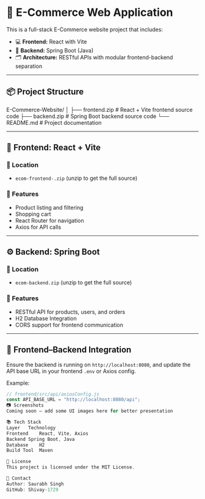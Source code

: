 # 🛒 E-Commerce Web Application

This is a full-stack E-Commerce website project that includes:

- 💻 **Frontend:** React with Vite
- 🔧 **Backend:** Spring Boot (Java)
- 🗂️ **Architecture:** RESTful APIs with modular frontend-backend separation

---

## 📦 Project Structure

E-Commerce-Website/
│
├── frontend.zip # React + Vite frontend source code
├── backend.zip # Spring Boot backend source code
└── README.md # Project documentation


---

## 🚀 Frontend: React + Vite

### 📁 Location
- `ecom-frontend-.zip` (unzip to get the full source)

### 📌 Features
- Product listing and filtering
- Shopping cart
- React Router for navigation
- Axios for API calls

---

## ⚙️ Backend: Spring Boot

### 📁 Location
- `ecom-backend.zip` (unzip to get the full source)

### 📌 Features
- RESTful API for products, users, and orders
- H2 Database Integration
- CORS support for frontend communication

---

## 🔗 Frontend–Backend Integration

Ensure the backend is running on `http://localhost:8080`, and update the API base URL in your frontend `.env` or Axios config.

Example:
```js
// frontend/src/api/axiosConfig.js
const API_BASE_URL = "http://localhost:8080/api";
📷 Screenshots
Coming soon — add some UI images here for better presentation

📚 Tech Stack
Layer	Technology
Frontend	React, Vite, Axios
Backend	Spring Boot, Java
Database	H2
Build Tool	Maven

📄 License
This project is licensed under the MIT License.

📧 Contact
Author: Saurabh Singh
GitHub: Shivay-1729
